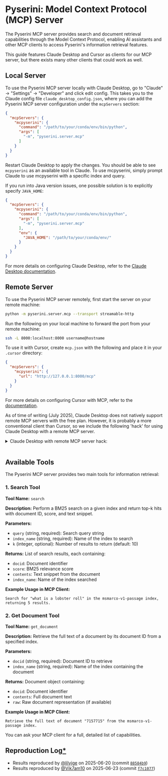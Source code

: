 # Pyserini: Model Context Protocol (MCP) Server

The Pyserini MCP server provides search and document retrieval capabilities through the Model Context Protocol, enabling AI assistants and other MCP clients to access Pyserini's information retrieval features.

This guide features Claude Desktop and Cursor as clients for our MCP server, but there exists many other clients that could work as well. 

## Local Server

To use the Pyserini MCP server locally with Claude Desktop, go to "Claude" -> "Settings" -> "Developer" and click edit config.
This takes you to the Claude config file `claude_desktop_config.json`, where you can add the Pyserini MCP server configuration under the `mcpServers` section:

```json
{
  "mcpServers": {
    "mcpyserini": {
      "command": "/path/to/your/conda/env/bin/python",
      "args": [
        "-m", "pyserini.server.mcp"
      ]
    }
  }
}
```

Restart Claude Desktop to apply the changes.
You should be able to see `mcpyserini` as an available tool in Claude.
To use mcpyserini, simply prompt Claude to use mcpyserini with a specific index and query.

If you run into Java version issues, one possible solution is to explicitly specify `JAVA_HOME`:

```json
{
  "mcpServers": {
    "mcpyserini": {
      "command": "/path/to/your/conda/env/bin/python",
      "args": [
        "-m", "pyserini.server.mcp"
      ],
      "env": {
        "JAVA_HOME": "/path/to/your/conda/env/"
      }
    }
  }
}
```

For more details on configuring Claude Desktop, refer to the [Claude Desktop documentation](https://modelcontextprotocol.io/quickstart/user).


## Remote Server

To use the Pyserini MCP server remotely, first start the server on your remote machine:

```bash
python -m pyserini.server.mcp --transport streamable-http
```

Run the following on your local machine to forward the port from your remote machine:

```bash
ssh -L 8000:localhost:8000 username@hostname
```

To use it with Cursor, create `mcp.json` with the following and place it in your `.cursor` directory:

```json
{
  "mcpServers": {
    "mcpyserini": {
      "url": "http://127.0.0.1:8000/mcp"
    }
  }
}
```

For more details on configuring Cursor with MCP, refer to the [documentation](https://docs.cursor.com/context/model-context-protocol). 

As of time of writing (July 2025), Claude Desktop does not natively support remote MCP servers with the free plan. 
However, it is probably a more conventional client than Cursor, so we include the following 'hack' for using Claude Desktop with a remote MCP server.

<details>
<summary>Claude Desktop with remote MCP server hack: </summary>
<br/>

Start the MCP server on your remote machine with the same instructions as above.

Download our bridging script on your local machine with the following command:

```bash
wget https://raw.githubusercontent.com/castorini/pyserini/refs/heads/master/pyserini/server/mcp/pyserini_bridge.py -O pyserini_bridge.py
```

Modify your Claude Desktop configuration file `claude_desktop_config.json` with the following to point to the script you just downloaded: 

```json
{
  "mcpServers": {
    "mcp_pyserini": {
      "command": "/path/to/your/conda/env/bin/python",
      "args": [
        "path/to/your/pyserini_bridge.py"
      ]
    }
  }
}
```

Restart Claude Desktop and you should be good to go.
</details>
<br/>

## Available Tools

The Pyserini MCP server provides two main tools for information retrieval:

### 1. Search Tool

**Tool Name:** `search`

**Description:** Perform a BM25 search on a given index and return top-k hits with document ID, score, and text snippet.

**Parameters:**
- `query` (string, required): Search query string
- `index_name` (string, required): Name of the index to search
- `k` (integer, optional): Number of results to return (default: 10)

**Returns:** List of search results, each containing:
- `docid`: Document identifier
- `score`: BM25 relevance score
- `contents`: Text snippet from the document
- `index_name`: Name of the index searched

**Example Usage in MCP Client:**

```
Search for "what is a lobster roll" in the msmarco-v1-passage index, returning 5 results.
```

### 2. Get Document Tool

**Tool Name:** `get_document`

**Description:** Retrieve the full text of a document by its document ID from a specified index.

**Parameters:**
- `docid` (string, required): Document ID to retrieve
- `index_name` (string, required): Name of the index containing the document

**Returns:** Document object containing:
- `docid`: Document identifier
- `contents`: Full document text
- `raw`: Raw document representation (if available)

**Example Usage in MCP Client:**

```
Retrieve the full text of document "7157715" from the msmarco-v1-passage index.
```

You can ask your MCP client for a full, detailed list of capabilities. 

## Reproduction Log[*](reproducibility.md)

+ Results reproduced by [@lilyjge](https://github.com/lilyjge) on 2025-06-20 (commit [`88584b9`](https://github.com/castorini/pyserini/commit/88584b982ac9878775be1ffb0b1a8673c0cccd3b))
+ Results reproduced by [@Vik7am10](https://github.com/Vik7am10) on 2025-06-23 (commit [`f7c1077`](https://github.com/castorini/pyserini/commit/f7c10776c486744b8f28f753df29036cdfd28389))
